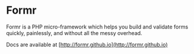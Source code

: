 # Formr
Formr is a PHP micro-framework which helps you build and validate forms quickly, painlessly, and without all the messy overhead.

Docs are available at [http://formr.github.io](http://formr.github.io)

